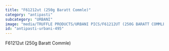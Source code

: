 ```yaml
---
title: "F61212ut (250g Baratt Commle)"
category: "antipasti"
subcategory: "URBANI"
image: "media/TRUFFLE PRODUCTS/URBANI PICS/F61212UT (250G BARATT COMMLE).jpg"
id: "antipasti-urbani-495"
---
```


F61212ut (250g Baratt Commle)
